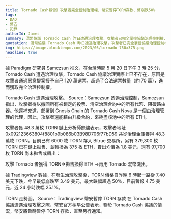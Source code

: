 ```yaml
---
title: Tornado Cash暴雷》攻擊者完全控制治理權、幣安暫停TORN存款、幣崩跌50%
tags:
- DAO
- 幣安
- 犯罪
authorId: James
summary: 混幣協議 Tornado Cash 昨日遭遇治理攻擊，攻擊者已完全掌控協議治理控制權，迄今盜走超過 48.3 萬枚 TORN 代幣，受此影響，TORN 幣價一度崩跌超過 50% ，而由於 Tornado Cash 協議遭到治理攻擊，幣安稍早公告，將暫停 TORN 存款，直至另行通知。。
quotation: 混幣協議 Tornado Cash 昨日遭遇治理攻擊，攻擊者已完全掌控協議治理控制權，迄今盜走超過 48.3 萬枚 TORN 代幣，受此影響，TORN 幣價一度崩跌超過 50% ，而由於 Tornado Cash 協議遭到治理攻擊，幣安稍早公告，將暫停 TORN 存款，直至另行通知。
img: https://image.blocktempo.com/2023/05/tornado-750x375.png
headline: true
---
```

據 Paradigm 研究員 Samczsun 推文，在台灣時間 5 月 20 日下午 3 時 25 分，Tornado Cash 遭遇治理攻擊，Tornado Cash 協議治理實際上已不存在，原因是攻擊者通過惡意提案授予自己 120 萬選票，超過了合法選票數量（約 70 萬），進而獲取完全治理控制權。


Tornado Cash 遭遇治理攻擊。 Source：Samczsun
透過治理控制，Samczsun 指出，攻擊者得以撤回所有被鎖定的投票、清空治理合約中的所有代幣、阻礙路由器。他還補充道，部署到 Gnosis Chain 的 Tornado Cash Nova 是一個由治理管理的代理，因此，攻擊者還能藉由升級合約，來耗盡該池中的所有 ETH。

攻擊者獲 48.3 萬枚 TORN
鏈上分析師餘燼表示，攻擊者地址 0x092123663804f8801b9b086b03B98D706f77bD59 共從治理金庫獲得 48.3 萬枚 TORN，目前已有 6000 枚 TORN 存入 Bitrue 交易所，另有 379,300 枚 TORN 已在鏈上拋售、並轉換為 375 枚 ETH，賣出均價為 1.8 美元，還有 97,700 枚 TORN 尚未拋售或轉出：

攻擊 Tornado 者獲得 TORN→拋售換得 ETH →再用 Tornado 混幣洗出。

據 Tradingview 數據，在發生治理攻擊後，TORN 價格自昨晚 6 時起一路從 7.40 美元下跌，今早最低崩跌至 3.49 美元，最大跌幅超過 50%，目前暫報 4.75 美元，近 24 小時跌幅 25.1%。


TORN 走勢圖。 Source：Tradingview
幣安暫停 TORN 存款
在 Tornado Cash 協議遭遇治理攻擊之際，幣安官方稍早公告表示，鑒於 Tornado Cash 協議的情況，幣安將暫時暫停 TORN 存款，直至另行通知。
